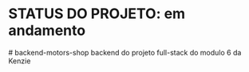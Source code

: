 <h1>STATUS DO PROJETO: em andamento</h1>
# backend-motors-shop
backend do projeto full-stack do modulo 6 da Kenzie 


